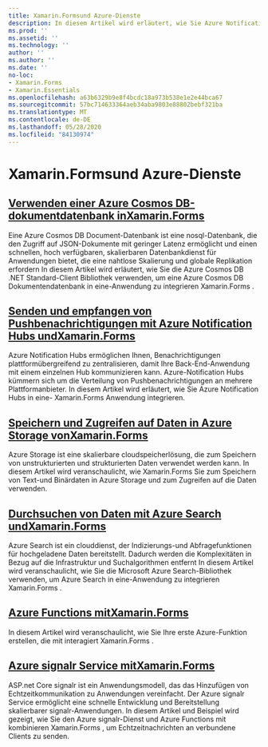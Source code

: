 ```yaml
---
title: Xamarin.Formsund Azure-Dienste
description: In diesem Artikel wird erläutert, wie Sie Azure Notification Hubs verwenden, um plattformübergreifende Pushbenachrichtigungen an Anwendungen zu senden Xamarin.Forms .
ms.prod: ''
ms.assetid: ''
ms.technology: ''
author: ''
ms.author: ''
ms.date: ''
no-loc:
- Xamarin.Forms
- Xamarin.Essentials
ms.openlocfilehash: a63b6329b9e8f4bcdc18a973b538e1e2e44bca67
ms.sourcegitcommit: 57bc714633364aeb34aba9803e88802bebf321ba
ms.translationtype: MT
ms.contentlocale: de-DE
ms.lasthandoff: 05/28/2020
ms.locfileid: "84130974"
---
```

# <a name="xamarinforms-and-azure-services"></a>Xamarin.Formsund Azure-Dienste

## <a name="consume-an-azure-cosmos-db-document-database-in-xamarinformsazure-cosmosdbmd"></a>[Verwenden einer Azure Cosmos DB-dokumentdatenbank inXamarin.Forms](azure-cosmosdb.md)

Eine Azure Cosmos DB Document-Datenbank ist eine nosql-Datenbank, die den Zugriff auf JSON-Dokumente mit geringer Latenz ermöglicht und einen schnellen, hoch verfügbaren, skalierbaren Datenbankdienst für Anwendungen bietet, die eine nahtlose Skalierung und globale Replikation erfordern In diesem Artikel wird erläutert, wie Sie die Azure Cosmos DB .NET Standard-Client Bibliothek verwenden, um eine Azure Cosmos DB Dokumentendatenbank in eine-Anwendung zu integrieren Xamarin.Forms .

## <a name="send-and-receive-push-notifications-with-azure-notification-hubs-and-xamarinformsazure-notification-hubmd"></a>[Senden und empfangen von Pushbenachrichtigungen mit Azure Notification Hubs undXamarin.Forms](azure-notification-hub.md)

Azure Notification Hubs ermöglichen Ihnen, Benachrichtigungen plattformübergreifend zu zentralisieren, damit Ihre Back-End-Anwendung mit einem einzelnen Hub kommunizieren kann. Azure-Notification Hubs kümmern sich um die Verteilung von Pushbenachrichtigungen an mehrere Plattformanbieter. In diesem Artikel wird erläutert, wie Sie Azure Notification Hubs in eine- Xamarin.Forms Anwendung integrieren.

## <a name="store-and-access-data-in-azure-storage-from-xamarinformsazure-storagemd"></a>[Speichern und Zugreifen auf Daten in Azure Storage vonXamarin.Forms](azure-storage.md)

Azure Storage ist eine skalierbare cloudspeicherlösung, die zum Speichern von unstrukturierten und strukturierten Daten verwendet werden kann. In diesem Artikel wird veranschaulicht, wie Xamarin.Forms Sie zum Speichern von Text-und Binärdaten in Azure Storage und zum Zugreifen auf die Daten verwenden.

## <a name="search-data-with-azure-search-and-xamarinformsazure-searchmd"></a>[Durchsuchen von Daten mit Azure Search undXamarin.Forms](azure-search.md)

Azure Search ist ein clouddienst, der Indizierungs-und Abfragefunktionen für hochgeladene Daten bereitstellt. Dadurch werden die Komplexitäten in Bezug auf die Infrastruktur und Suchalgorithmen entfernt In diesem Artikel wird veranschaulicht, wie Sie die Microsoft Azure Search-Bibliothek verwenden, um Azure Search in eine-Anwendung zu integrieren Xamarin.Forms .

## <a name="azure-functions-with-xamarinformsazure-functionsmd"></a>[Azure Functions mitXamarin.Forms](azure-functions.md)

In diesem Artikel wird veranschaulicht, wie Sie Ihre erste Azure-Funktion erstellen, die mit interagiert Xamarin.Forms .

## <a name="azure-signalr-service-with-xamarinformsazure-signalrmd"></a>[Azure signalr Service mitXamarin.Forms](azure-signalr.md)

ASP.net Core signalr ist ein Anwendungsmodell, das das Hinzufügen von Echtzeitkommunikation zu Anwendungen vereinfacht. Der Azure signalr Service ermöglicht eine schnelle Entwicklung und Bereitstellung skalierbarer signalr-Anwendungen. In diesem Artikel und Beispiel wird gezeigt, wie Sie den Azure signalr-Dienst und Azure Functions mit kombinieren Xamarin.Forms , um Echtzeitnachrichten an verbundene Clients zu senden.
